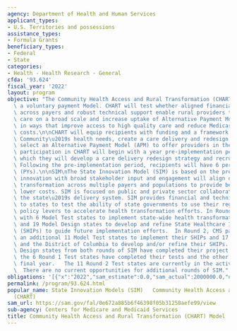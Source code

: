 ```yaml
---
agency: Department of Health and Human Services
applicant_types:
- U.S. Territories and possessions
assistance_types:
- Formula Grants
beneficiary_types:
- Federal
- State
categories:
- Health - Health Research - General
cfda: '93.624'
fiscal_year: '2022'
layout: program
objective: "The Community Health Access and Rural Transformation (CHART) Model is\
  \ a voluntary payment Model. CHART will test whether aligned financial incentives\
  \ across payers and robust technical support enable rural providers to transform\
  \ care on a broad scale and increase uptake of Alternative Payment Models (APMs)\
  \ in ways that improve access to high quality care and reduce Medicare and Medicaid\
  \ costs.\n\nCHART will equip recipients with funding and a framework to assess their\
  \ Community\u2019s health needs, create a care delivery and redesign strategy, and\
  \ select an Alternative Payment Model (APM) to offer providers in their area. Communities\u2019\
  \ participation in CHART will begin with a year pre-implementation period, during\
  \ which they will develop a care delivery redesign strategy and recruit participants.\
  \ Following the pre-implementation period, recipients will have 6 performance years\
  \ (PYs).\n\nSIM\nThe State Innovation Model (SIM) is based on the premise that state\
  \ innovation with broad stakeholder input and engagement will align delivery system\
  \ transformation across multiple payers and populations to provide better care at\
  \ lower costs. SIM is focused on public and private sector collaboration to transform\
  \ the state\u2019s delivery system. SIM provides financial and technical support\
  \ to states to test the ability of state governments to use their regulatory and\
  \ policy levers to accelerate health transformation efforts. In Round 1, CMS partnered\
  \ with 6 Model Test states to implement state-wide health transformation strategies\
  \ and 19 Model Design states to develop and refine State Healthcare Innovation Plans\
  \ (SHIPs) to guide future implementation efforts.  In Round 2, CMS partnered with\
  \ an additional 11 Model Test states to implement their SHIPs and 17 states, 3 territories,\
  \ and the District of Columbia to develop and/or refine their SHIPs.  All of the\
  \ Design states from both rounds of SIM have completed their project period 2 of\
  \ the 6 Round 1 Test states have completed their tests and the other 4 are in their\
  \ final year.   The 11 Round 2 Test states are currently in the active testing phase.\
  \  There are no current opportunities for additional rounds of SIM."
obligations: '[{"x":"2022","sam_estimate":0.0,"sam_actual":2000000.0,"usa_spending_actual":1983235.0},{"x":"2023","sam_estimate":2000000.0,"sam_actual":0.0,"usa_spending_actual":-2045376.64},{"x":"2024","sam_estimate":0.0,"sam_actual":0.0,"usa_spending_actual":0.0}]'
permalink: /program/93.624.html
popular_name: State Innovation Models (SIM)   Community Health Access and Rural Transformation
  (CHART)
sam_url: https://sam.gov/fal/0e672a885b6f46398f05b31258aefe99/view
sub-agency: Centers for Medicare and Medicaid Services
title: Community Health Access and Rural Transformation (CHART) Model
---
```

